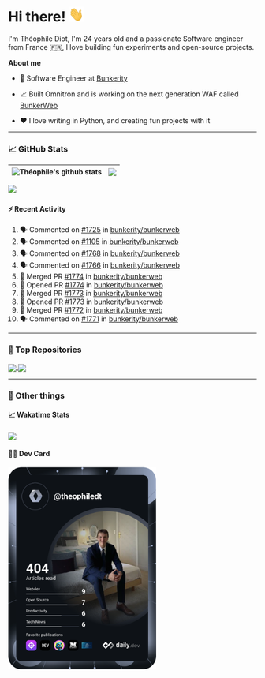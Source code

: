 # Hi there! <img src="./wave.gif" width="30px" height="30px" />

I'm Théophile Diot, I'm 24 years old and a passionate Software engineer from France 🇫🇷, I love building fun experiments and open-source projects.

**About me**

- 💼 Software Engineer at [Bunkerity](https://www.bunkerity.com/)

- 📈 Built Omnitron and is working on the next generation WAF called [BunkerWeb](https://www.bunkerweb.io)

- ❤️ I love writing in Python, and creating fun projects with it

---

### 📈 GitHub Stats

| <img align="center" src="https://github-readme-stats.vercel.app/api?username=TheophileDiot&show_icons=true&include_all_commits=true&theme=algolia&hide_border=true&rank_icon=github" alt="Théophile's github stats" /> | <img align="center" src="https://github-readme-stats.vercel.app/api/top-langs/?username=TheophileDiot&layout=compact&theme=algolia&hide_border=true" /> |
| ---------------------------------------------------------------------------------------------------------------------------------------------------------------------------------------------------------------------- | ------------------------------------------------------------------------------------------------------------------------------------------------------- |

![](https://github-readme-activity-graph.vercel.app/graph?username=TheophileDiot&theme=tokyo-night)

#### :zap: Recent Activity

<!--START_SECTION:activity-->
1. 🗣 Commented on [#1725](https://github.com/bunkerity/bunkerweb/issues/1725#issuecomment-2527868101) in [bunkerity/bunkerweb](https://github.com/bunkerity/bunkerweb)
2. 🗣 Commented on [#1105](https://github.com/bunkerity/bunkerweb/issues/1105#issuecomment-2527864518) in [bunkerity/bunkerweb](https://github.com/bunkerity/bunkerweb)
3. 🗣 Commented on [#1768](https://github.com/bunkerity/bunkerweb/issues/1768#issuecomment-2527858728) in [bunkerity/bunkerweb](https://github.com/bunkerity/bunkerweb)
4. 🗣 Commented on [#1766](https://github.com/bunkerity/bunkerweb/issues/1766#issuecomment-2527853785) in [bunkerity/bunkerweb](https://github.com/bunkerity/bunkerweb)
5. 🎉 Merged PR [#1774](https://github.com/bunkerity/bunkerweb/pull/1774) in [bunkerity/bunkerweb](https://github.com/bunkerity/bunkerweb)
6. 💪 Opened PR [#1774](https://github.com/bunkerity/bunkerweb/pull/1774) in [bunkerity/bunkerweb](https://github.com/bunkerity/bunkerweb)
7. 🎉 Merged PR [#1773](https://github.com/bunkerity/bunkerweb/pull/1773) in [bunkerity/bunkerweb](https://github.com/bunkerity/bunkerweb)
8. 💪 Opened PR [#1773](https://github.com/bunkerity/bunkerweb/pull/1773) in [bunkerity/bunkerweb](https://github.com/bunkerity/bunkerweb)
9. 🎉 Merged PR [#1772](https://github.com/bunkerity/bunkerweb/pull/1772) in [bunkerity/bunkerweb](https://github.com/bunkerity/bunkerweb)
10. 🗣 Commented on [#1771](https://github.com/bunkerity/bunkerweb/pull/1771#issuecomment-2514183950) in [bunkerity/bunkerweb](https://github.com/bunkerity/bunkerweb)
<!--END_SECTION:activity-->

---

### 🔧 Top Repositories

<a href="https://github.com/bunkerity/bunkerweb">
  <img align="center" src="https://github-readme-stats.vercel.app/api/pin/?username=Bunkerity&repo=bunkerweb&theme=algolia" />
</a>
<a href="https://github.com/TheophileDiot/Omnitron">
  <img align="center" src="https://github-readme-stats.vercel.app/api/pin/?username=TheophileDiot&repo=Omnitron&theme=algolia" />
</a>

---

### 🎉 Other things

#### 📈 Wakatime Stats

<a href="https://wakatime.com/@theophile_bunkerity">
  <img align="center" src="https://github-readme-stats.vercel.app/api/wakatime?username=3aa5ce41-c253-43d9-8441-a721e446a45f&layout=compact&theme=algolia" />
</a>

#### 👨‍💻 Dev Card

<a href="https://app.daily.dev/TheophileDt">
  <img src="./devcard.svg" width="300" alt="Théophile Diot's Dev Card"/>
</a>
